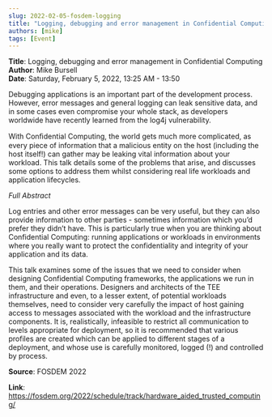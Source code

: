 ```yaml
---
slug: 2022-02-05-fosdem-logging
title: "Logging, debugging and error management in Confidential Computing"
authors: [mike]
tags: [Event]
---
```


**Title**: Logging, debugging and error management in Confidential Computing  
**Author**: Mike Bursell  
**Date**: Saturday, February 5, 2022, 13:25 AM - 13:50  

Debugging applications is an important part of the development process. However, error messages and general logging can leak sensitive data, and in some cases even compromise your whole stack, as developers worldwide have recently learned from the log4j vulnerability.

With Conﬁdential Computing, the world gets much more complicated, as every piece of information that a malicious entity on the host (including the host itself!) can gather may be leaking vital information about your workload. This talk details some of the problems that arise, and discusses some options to address them whilst considering real life workloads and application lifecycles.

_Full Abstract_

Log entries and other error messages can be very useful, but they can also provide information to other parties - sometimes information which you’d prefer they didn’t have. This is particularly true when you are thinking about Confidential Computing: running applications or workloads in environments where you really want to protect the confidentiality and integrity of your application and its data.

This talk examines some of the issues that we need to consider when designing Confidential Computing frameworks, the applications we run in them, and their operations. Designers and architects of the TEE infrastructure and even, to a lesser extent, of potential workloads themselves, need to consider very carefully the impact of host gaining access to messages associated with the workload and the infrastructure components. It is, realistically, infeasible to restrict all communication to levels appropriate for deployment, so it is recommended that various profiles are created which can be applied to different stages of a deployment, and whose use is carefully monitored, logged (!) and controlled by process.

**Source**: FOSDEM 2022

**Link**: https://fosdem.org/2022/schedule/track/hardware_aided_trusted_computing/
